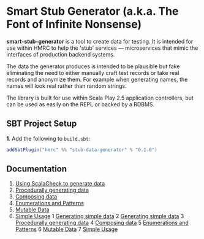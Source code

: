 # Smart Stub Generator (a.k.a. The Font of Infinite Nonsense) 

**smart-stub-generator** is a tool to create data for testing.  It is intended for use within HMRC to help the 'stub' services — microservices that mimic the interfaces of production backend systems. 

The data the generator produces is intended to be plausible but fake eliminating the need to either manually craft test records or take real records and anonymize them. For example when generating names, the names will look real rather than random strings.

The library is built for use within Scala Play 2.5 application controllers, but can be used as easily on the REPL or backed by a RDBMS. 

## SBT Project Setup

**1**. Add the following to `build.sbt`:

```scala
addSbtPlugin("hmrc" %% "stub-data-generator" % "0.1.0")
```

## Documentation
1. [Using ScalaCheck to generate data](docs/1-ScalaCheckPrimer.md)
2. [Procedurally generating data](docs/2-ProceduralGeneration.md)
3. [Composing data](docs/3-ComposingData.md)
4. [Enumerations and Patterns](docs/4-Enumerations.md)
5. [Mutable Data](docs/5-MutatingData.md)
6. [Simple Usage](docs/RichGen.md)
     1	[Generating simple data](docs/1-ScalaCheckPrimer.md)
     2	[Generating simple data](docs/1-SimpleData.md)
     3	[Procedurally generating data](docs/2-ProceduralGeneration.md)
     4	[Composing data](docs/3-ComposingData.md)
     5	[Enumerations and Patterns](docs/4-Enumerations.md)
     6	[Mutable Data](docs/5-MutatingData.md)
     7	[Simple Usage](docs/RichGen.md)
